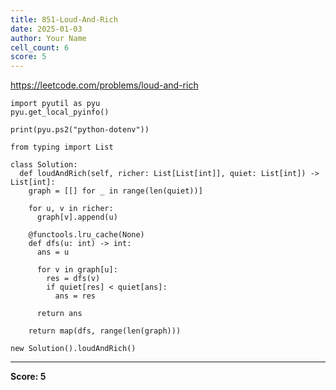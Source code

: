```yaml
---
title: 851-Loud-And-Rich
date: 2025-01-03
author: Your Name
cell_count: 6
score: 5
---
```


https://leetcode.com/problems/loud-and-rich


```
import pyutil as pyu
pyu.get_local_pyinfo()
```


```
print(pyu.ps2("python-dotenv"))
```


```
from typing import List
```


```
class Solution:
  def loudAndRich(self, richer: List[List[int]], quiet: List[int]) -> List[int]:
    graph = [[] for _ in range(len(quiet))]

    for u, v in richer:
      graph[v].append(u)

    @functools.lru_cache(None)
    def dfs(u: int) -> int:
      ans = u

      for v in graph[u]:
        res = dfs(v)
        if quiet[res] < quiet[ans]:
          ans = res

      return ans

    return map(dfs, range(len(graph)))
```


```
new Solution().loudAndRich()
```


---
**Score: 5**
